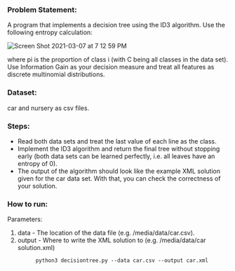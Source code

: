 ### Problem Statement:

A program that implements a decision tree using the ID3 algorithm. Use the following entropy calculation:

![Screen Shot 2021-03-07 at 7 12 59 PM](https://user-images.githubusercontent.com/20551968/110249970-2d237180-7f79-11eb-999f-786c02af7255.JPG)


where pi is the proportion of class i (with C being all classes in the data set). Use Information Gain as your decision measure and treat all features as discrete multinomial distributions.

### Dataset:

car and nursery as csv files. 

### Steps:

- Read both data sets and treat the last value of each line as the class. 
- Implement the ID3 algorithm and return the final tree without stopping early (both data sets can be learned perfectly, i.e. all leaves have an entropy of 0). 
- The output of the algorithm should look like the example XML solution given for the car data set. With that, you can check the correctness of your solution. 

### How to run:

Parameters:

1. data - The location of the data file (e.g. /media/data/car.csv).
2. output - Where to write the XML solution to (e.g. /media/data/car solution.xml)

```
         python3 decisiontree.py --data car.csv --output car.xml
```

